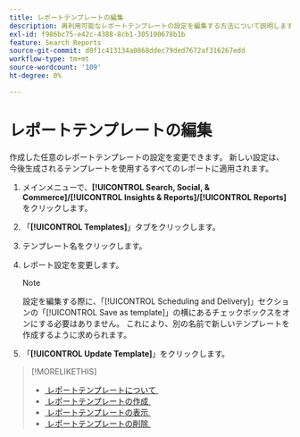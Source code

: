 ```yaml
---
title: レポートテンプレートの編集
description: 再利用可能なレポートテンプレートの設定を編集する方法について説明します。
exl-id: f986bc75-e42c-4388-8cb1-305100678b1b
feature: Search Reports
source-git-commit: d0f1c413134a0868ddec79ded7672af316267edd
workflow-type: tm+mt
source-wordcount: '109'
ht-degree: 0%

---
```


# レポートテンプレートの編集

作成した任意のレポートテンプレートの設定を変更できます。 新しい設定は、今後生成されるテンプレートを使用するすべてのレポートに適用されます。

1. メインメニューで、**[!UICONTROL Search, Social, & Commerce]/[!UICONTROL Insights & Reports]/[!UICONTROL Reports]** をクリックします。

1. 「**[!UICONTROL Templates]**」タブをクリックします。

1. テンプレート名をクリックします。

1. レポート設定を変更します。

   >[!NOTE]
   >
   > 設定を編集する際に、「[!UICONTROL Scheduling and Delivery]」セクションの「[!UICONTROL Save as template]」の横にあるチェックボックスをオンにする必要はありません。 これにより、別の名前で新しいテンプレートを作成するように求められます。

1. 「**[!UICONTROL Update Template]**」をクリックします。

>[!MORELIKETHIS]
>
>* [&#x200B; レポートテンプレートについて &#x200B;](template-about.md)
>* [&#x200B; レポートテンプレートの作成 &#x200B;](template-create.md)
>* [&#x200B; レポートテンプレートの表示 &#x200B;](template-view.md)
>* [&#x200B; レポートテンプレートの削除 &#x200B;](template-delete.md)
